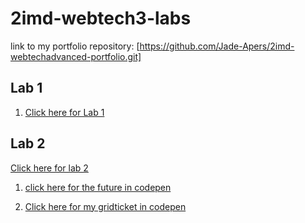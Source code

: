 # 2imd-webtech3-labs
link to my portfolio repository: [https://github.com/Jade-Apers/2imd-webtechadvanced-portfolio.git]

## Lab 1
1) [Click here for Lab 1](https://github.com/Jade-Apers/2imd-dev-advanced-lab1.git)

## Lab 2
[Click here for lab 2](https://github.com/Jade-Apers/2imd-webtechadvanced-portfolio/tree/lab2-grid/lab%202%20-%20grid)

1) [click here for the future in codepen](https://codepen.io/jade-apers/pen/MWbzYdP)

2) [Click here for my gridticket in codepen](https://codepen.io/jade-apers/pen/KKNrpwx)